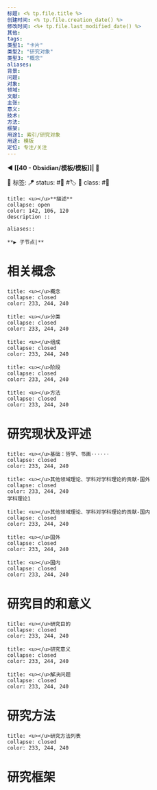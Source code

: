 ```yaml
---
标题: <% tp.file.title %>
创建时间: <% tp.file.creation_date() %>
修改时间: <%+ tp.file.last_modified_date() %>
其他:
tags: 
类型1: "卡片"
类型2: "研究对象"
类型3: "概念"
aliases: 
背景:
问题:
对象:
领域:
文献:
主张:
意义:
技术:
方法:
框架:
用途1: 索引/研究对象
用途: 模板
定位: 专注/关注
---
```


**◀️ [[40 - Obsidian/模板/模板]]| 📎** 

🧩 标签:
🪁 status: #🌸 #🏷️ 
🎏 class: #📇

```ad-info
title: <u></u>**描述**
collapse: open
color: 142, 106, 120
description :: 

aliases::

**▶️ 子节点|**
```



# 相关概念


```ad-info
title: <u></u>概念
collapse: closed
color: 233, 244, 240

```

```ad-info
title: <u></u>分类
collapse: closed
color: 233, 244, 240

```

```ad-info
title: <u></u>组成
collapse: closed
color: 233, 244, 240

```

```ad-info
title: <u></u>阶段
collapse: closed
color: 233, 244, 240

```

```ad-info
title: <u></u>方法
collapse: closed
color: 233, 244, 240

```

# 研究现状及评述
```ad-info
title: <u></u>基础：哲学、书画······
collapse: closed
color: 233, 244, 240

```

```ad-info
title: <u></u>其他领域理论、学科对学科理论的贡献-国外
collapse: closed
color: 233, 244, 240
学科理论1
```

```ad-info
title: <u></u>其他领域理论、学科对学科理论的贡献-国内
collapse: closed
color: 233, 244, 240

```

```ad-info
title: <u></u>国外
collapse: closed
color: 233, 244, 240

```

```ad-info
title: <u></u>国内
collapse: closed
color: 233, 244, 240

```

# 研究目的和意义
```ad-info
title: <u></u>研究目的
collapse: closed
color: 233, 244, 240

```

```ad-info
title: <u></u>研究意义
collapse: closed
color: 233, 244, 240

```

```ad-info
title: <u></u>解决问题
collapse: closed
color: 233, 244, 240

```

# 研究方法
```ad-info
title: <u></u>研究方法列表
collapse: closed
color: 233, 244, 240

```

# 研究框架
